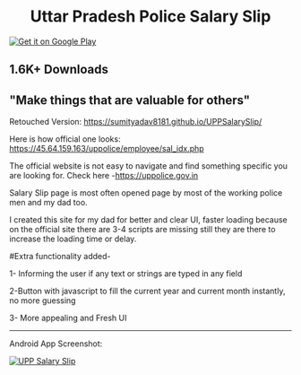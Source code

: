 <h1 align="center"> Uttar Pradesh Police Salary Slip </h1>

<a href='https://play.google.com/store/apps/details?id=upp.salaryslip.sky&utm_source=github&utm_campaign=socialsharing&pcampaignid=MKT-Other-global-all-co-prtnr-py-PartBadge-Mar2515-1'><img alt='Get it on Google Play' src='https://play.google.com/intl/en_gb/badges/images/generic/en_badge_web_generic.png'/></a>
## 1.6K+ Downloads

<h2>"Make things that are valuable for others"</h2>

Retouched Version: https://sumityadav8181.github.io/UPPSalarySlip/

Here is how official one looks: https://45.64.159.163/uppolice/employee/sal_idx.php

The official website is not easy to navigate and find something specific you are looking for. Check here -https://uppolice.gov.in

Salary Slip page is most often opened page by most of the working police men and my dad too.

I created this site for my dad for better and clear UI, faster loading because on the official site there are 3-4 scripts are missing still they are there to increase the loading time or delay.


#Extra functionality added-

1- Informing the user if any text or strings are typed in any field

2-Button with javascript to fill the current year and current month instantly, no more guessing

3- More appealing and Fresh UI


------------


Android App Screenshot:

[![UPP Salary Slip ](https://lh3.googleusercontent.com/9d-QEwKgQc2b_f2MTM-Qn2MAEjKKr_RVeLRuhzR5f8_myd4t276e9JGMJQFPyN8-zuE=w720-h310-rw "UPP Salary Slip ")](https://lh3.googleusercontent.com/9d-QEwKgQc2b_f2MTM-Qn2MAEjKKr_RVeLRuhzR5f8_myd4t276e9JGMJQFPyN8-zuE=w720-h310-rw "UPP Salary Slip ")
